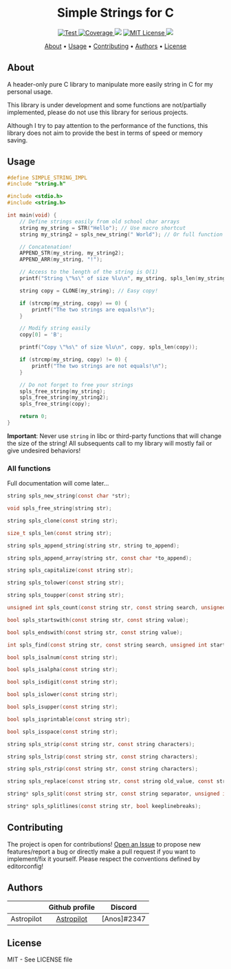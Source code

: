 <h1 align="center">
  <br>
  Simple Strings for C
</h1>

<p align="center">
    <a href="https://github.com/Astropilot/string/actions?query=workflow%3ATests">
        <img src="https://github.com/Astropilot/string/workflows/Tests/badge.svg" alt="Test">
    </a>
    <a href="https://codecov.io/gh/Astropilot/string" target="_blank">
        <img src="https://img.shields.io/codecov/c/github/Astropilot/string?color=%2334D058" alt="Coverage">
    </a>
    <img src="https://img.shields.io/badge/language-C-blue.svg">
    <a href="https://github.com/Astropilot/string/blob/main/LICENSE">
        <img src="https://img.shields.io/github/license/Astropilot/string" alt="MIT License">
    </a>
    <img src="https://img.shields.io/badge/made%20with-%E2%9D%A4%EF%B8%8F-yellow.svg">
</p>

<p align="center">
  <a href="#about">About</a> •
  <a href="#usage">Usage</a> •
  <a href="#contributing">Contributing</a> •
  <a href="#authors">Authors</a> •
  <a href="#license">License</a>
</p>

## About

A header-only pure C library to manipulate more easily string in C for my personal usage.

This library is under development and some functions are not/partially implemented, please do not use this library for serious projects.

Although I try to pay attention to the performance of the functions, this library does not aim to provide the best in terms of speed or memory saving.

## Usage

```c
#define SIMPLE_STRING_IMPL
#include "string.h"

#include <stdio.h>
#include <string.h>

int main(void) {
    // Define strings easily from old school char arrays
    string my_string = STR("Hello"); // Use macro shortcut
    string my_string2 = spls_new_string(" World"); // Or full function

    // Concatenation!
    APPEND_STR(my_string, my_string2);
    APPEND_ARR(my_string, "!");

    // Access to the length of the string is O(1)
    printf("String \"%s\" of size %lu\n", my_string, spls_len(my_string));

    string copy = CLONE(my_string); // Easy copy!

    if (strcmp(my_string, copy) == 0) {
        printf("The two strings are equals!\n");
    }

    // Modify string easily
    copy[0] = 'B';

    printf("Copy \"%s\" of size %lu\n", copy, spls_len(copy));

    if (strcmp(my_string, copy) != 0) {
        printf("The two strings are not equals!\n");
    }

    // Do not forget to free your strings
    spls_free_string(my_string);
    spls_free_string(my_string2);
    spls_free_string(copy);

    return 0;
}
```

**Important**: Never use `string` in libc or third-party functions that will change
the size of the string! All subsequents call to my library will mostly fail or give
undesired behaviors!

### All functions

Full documentation will come later...

```c
string spls_new_string(const char *str);

void spls_free_string(string str);

string spls_clone(const string str);

size_t spls_len(const string str);

string spls_append_string(string str, string to_append);

string spls_append_array(string str, const char *to_append);

string spls_capitalize(const string str);

string spls_tolower(const string str);

string spls_toupper(const string str);

unsigned int spls_count(const string str, const string search, unsigned int start, unsigned int end);

bool spls_startswith(const string str, const string value);

bool spls_endswith(const string str, const string value);

int spls_find(const string str, const string search, unsigned int start, unsigned int end);

bool spls_isalnum(const string str);

bool spls_isalpha(const string str);

bool spls_isdigit(const string str);

bool spls_islower(const string str);

bool spls_isupper(const string str);

bool spls_isprintable(const string str);

bool spls_isspace(const string str);

string spls_strip(const string str, const string characters);

string spls_lstrip(const string str, const string characters);

string spls_rstrip(const string str, const string characters);

string spls_replace(const string str, const string old_value, const string new_value, unsigned int count);

string* spls_split(const string str, const string separator, unsigned int maxsplit);

string* spls_splitlines(const string str, bool keeplinebreaks);
```

## Contributing

The project is open for contributions! [Open an Issue](https://github.com/Astropilot/string/issues/new) to propose new features/report a bug or directly make a pull request if you want to implement/fix it yourself. Please respect the conventions defined by editorconfig!

## Authors

|            |               Github profile                |   Discord   |
| ---------- | :-----------------------------------------: | :---------: |
| Astropilot | [Astropilot](https://github.com/Astropilot) | [Anos]#2347 |

## License

MIT - See LICENSE file
